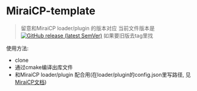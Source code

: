 # MiraiCP-template
> 留意和MiraiCP loader/plugin 的版本对应
> 当前文件版本是 [![GitHub release (latest SemVer)](https://img.shields.io/github/v/release/Nambers/MiraiCP?include_prereleases)](https://github.com/Nambers/MiraiCP/releases/) 
> 如果要旧版去tag里找

使用方法:
- clone
- 通过cmake编译出库文件
- 和MiraiCP loader/plugin 配合用(在loader/plugin的config.json里写路径, 见[MiraiCP文档](https://github.com/Nambers/MiraiCP/blob/main/README.md#32-%E5%90%AF%E5%8A%A8sdk))
